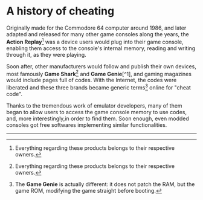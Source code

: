 # A history of cheating

Originally made for the Commodore 64 computer around 1986, and later adapted and released for many other game consoles along the years, the **Action Replay**[^tm] was a device users would plug into their game console, enabling them access to the console's internal memory, reading and writing through it, as they were playing.

Soon after, other manufacturers would follow and publish their own devices, most famously **Game Shark**[^tm] and **Game Genie**[^1], and gaming magazines would include pages full of codes. With the Internet, the codes were liberated and these three brands became generic terms[^gg] online for "cheat code".

Thanks to the tremendous work of emulator developers, many of them began to allow users to access the game console memory to use codes, and, more interestingly,in order to find them. Soon enough, even modded consoles got free softwares implementing similar functionalities.

* * *
[^tm]: Everything regarding these products belongs to their respective owners.
[^gg]: The **Game Genie** is actually different: it does not patch the RAM, but the game ROM, modifying the game straight before booting.
